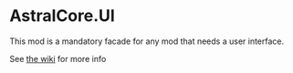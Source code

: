 # AstralCore.UI

This mod is a mandatory facade for any mod that needs a user interface.

See [the wiki](https://github.com/Astrum-Project/Astrum-Project/wiki/User-Interface) for more info
